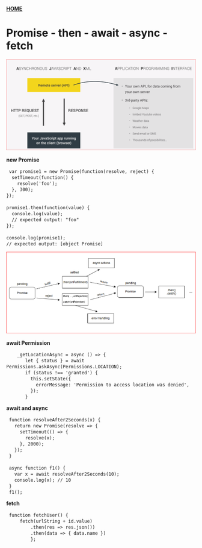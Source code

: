 [**HOME**](../index.md)


# Promise - then - await - async - fetch

<img src="../images/ajax-api.png" />

 
**new Promise**

     var promise1 = new Promise(function(resolve, reject) {
      setTimeout(function() {
        resolve('foo');
      }, 300);
    });

    promise1.then(function(value) {
      console.log(value);
      // expected output: "foo"
    });

    console.log(promise1);
    // expected output: [object Promise]
     
     
<img src="../images/promise.png" />     
     
     
**await Permission**      

        _getLocationAsync = async () => {
           let { status } = await Permissions.askAsync(Permissions.LOCATION);
           if (status !== 'granted') {
             this.setState({
               errorMessage: 'Permission to access location was denied',
             });
           }


**await and async**

     function resolveAfter2Seconds(x) { 
       return new Promise(resolve => {
         setTimeout(() => {
           resolve(x);
         }, 2000);
       });
     }

     async function f1() {
       var x = await resolveAfter2Seconds(10);
       console.log(x); // 10
     }
     f1();
  
  
  **fetch**
  
     function fetchUser() {
         fetch(urlString + id.value)
             .then(res => res.json())
             .then(data => { data.name })
             };
               
             
     
